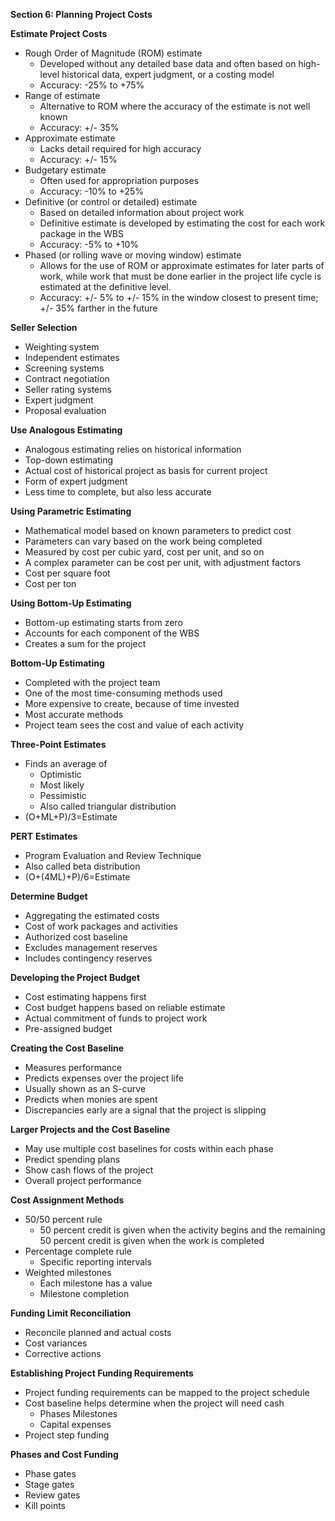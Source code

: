 **Section 6: Planning Project Costs**

**Estimate Project Costs**

- Rough Order of Magnitude (ROM) estimate
  - Developed without any detailed base data and often based on high-level historical data, expert judgment, or a costing model
  - Accuracy: -25% to +75%
- Range of estimate
  - Alternative to ROM where the accuracy of the estimate is not well known
  - Accuracy: +/- 35%
- Approximate estimate
  - Lacks detail required for high accuracy
  - Accuracy: +/- 15%
- Budgetary estimate
  - Often used for appropriation purposes
  - Accuracy: -10% to +25%
- Definitive (or control or detailed) estimate
  - Based on detailed information about project work
  - Definitive estimate is developed by estimating the cost for each work package in the WBS
  - Accuracy: -5% to +10%
- Phased (or rolling wave or moving window) estimate
  - Allows for the use of ROM or approximate estimates for later parts of work, while work that must be done earlier in the project life cycle is estimated at the definitive level.
  - Accuracy: +/- 5% to +/- 15% in the window closest to present time; +/- 35% farther in the future

**Seller Selection**

- Weighting system
- Independent estimates
- Screening systems
- Contract negotiation
- Seller rating systems
- Expert judgment
- Proposal evaluation




**Use Analogous Estimating**

- Analogous estimating relies on historical information
- Top-down estimating
- Actual cost of historical project as basis for current project
- Form of expert judgment
- Less time to complete, but also less accurate

**Using Parametric Estimating**

- Mathematical model based on known parameters to predict cost
- Parameters can vary based on the work being completed
- Measured by cost per cubic yard, cost per unit, and so on
- A complex parameter can be cost per unit, with adjustment factors
- Cost per square foot
- Cost per ton

**Using Bottom-Up Estimating**

- Bottom-up estimating starts from zero
- Accounts for each component of the WBS
- Creates a sum for the project

**Bottom-Up Estimating**

- Completed with the project team
- One of the most time-consuming methods used
- More expensive to create, because of time invested
- Most accurate methods
- Project team sees the cost and value of each activity

**Three-Point Estimates**

- Finds an average of
  - Optimistic
  - Most likely
  - Pessimistic
  - Also called triangular distribution
- (O+ML+P)/3=Estimate

**PERT** **Estimates**

- Program Evaluation and Review Technique
- Also called beta distribution
- (O+(4ML)+P)/6=Estimate

**Determine Budget**

- Aggregating the estimated costs
- Cost of work packages and activities
- Authorized cost baseline
- Excludes management reserves
- Includes contingency reserves

**Developing the Project Budget**

- Cost estimating happens first
- Cost budget happens based on reliable estimate
- Actual commitment of funds to project work
- Pre-assigned budget

**Creating the Cost Baseline**

- Measures performance
- Predicts expenses over the project life
- Usually shown as an S-curve
- Predicts when monies are spent
- Discrepancies early are a signal that the project is slipping

**Larger Projects and the Cost Baseline**

- May use multiple cost baselines for costs within each phase
- Predict spending plans
- Show cash flows of the project
- Overall project performance

**Cost Assignment Methods**

- 50/50 percent rule
  - 50 percent credit is given when the activity begins and the remaining 50 percent credit is given when the work is completed
- Percentage complete rule
  - Specific reporting intervals
- Weighted milestones
  - Each milestone has a value
  - Milestone completion

**Funding Limit Reconciliation**

- Reconcile planned and actual costs
- Cost variances
- Corrective actions

**Establishing Project Funding Requirements**

- Project funding requirements can be mapped to the project schedule
- Cost baseline helps determine when the project will need cash
  - Phases Milestones
  - Capital expenses
- Project step funding

**Phases and Cost Funding**

- Phase gates
- Stage gates
- Review gates
- Kill points